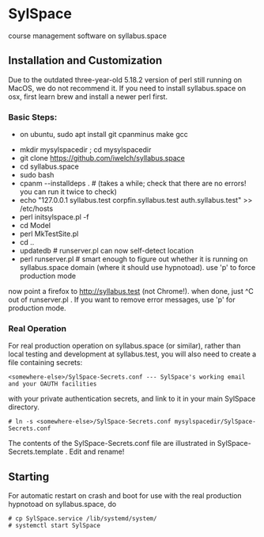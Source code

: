# SylSpace
course management software on syllabus.space


## Installation and Customization

Due to the outdated three-year-old 5.18.2 version of perl still running on MacOS, we do not recommend it.  If you need to install syllabus.space on osx, first learn brew and install a newer perl first.

### Basic Steps:

- on ubuntu, sudo apt install git cpanminus make gcc

* mkdir mysylspacedir ; cd mysylspacedir
* git clone https://github.com/iwelch/syllabus.space
* cd syllabus.space
* sudo bash
*   cpanm --installdeps .  # (takes a while; check that there are no errors! you can run it twice to check)
*   echo "127.0.0.1 syllabus.test corpfin.syllabus.test auth.syllabus.test" >> /etc/hosts
*   perl initsylspace.pl -f
*   cd Model
*   perl MkTestSite.pl
*   cd ..
*   updatedb   # runserver.pl can now self-detect location
*   perl runserver.pl   # smart enough to figure out whether it is running on syllabus.space domain (where it should use hypnotoad).  use 'p' to force production mode


now point a firefox to http://syllabus.test (not Chrome!).  when done, just ^C out of runserver.pl .  If you want to remove error messages, use 'p' for production mode.


### Real Operation

For real production operation on syllabus.space (or similar), rather than local testing and development at syllabus.test, you will also need to create a file containing secrets:

	<somewhere-else>/SylSpace-Secrets.conf --- SylSpace's working email and your OAUTH facilities

with your private authentication secrets, and link to it in your main SylSpace directory.

    # ln -s <somewhere-else>/SylSpace-Secrets.conf mysylspacedir/SylSpace-Secrets.conf

The contents of the SylSpace-Secrets.conf file are illustrated in SylSpace-Secrets.template .  Edit and rename!


## Starting

For automatic restart on crash and boot for use with the real production hypnotoad on syllabus.space, do

    # cp SylSpace.service /lib/systemd/system/
    # systemctl start SylSpace
